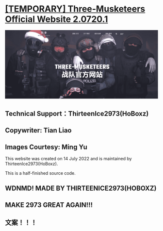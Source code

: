 # [[TEMPORARY] Three-Musketeers Official Website 2.0720.1](https://hoboxz.github.io/Three-Musketeers/index.html)
![image](img/blog/inner_b1.jpg)
## Technical Support：ThirteenIce2973(HoBoxz) 
## Copywriter: Tian Liao
## Images Courtesy: Ming Yu

  This website was created on 14 July 2022 and is maintained by ThirteenIce2973(HoBoxz).
  
  This is a half-finished source code.

## WDNMD! MADE BY THIRTEENICE2973(HOBOXZ)
## MAKE 2973 GREAT AGAIN!!! 

## 文案！！！
